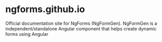 # ngforms.github.io
Official documentation site for NgForms (NgFormGen). NgFormGen is a independent/standalone Angular component that helps create dynamic forms using Angular
